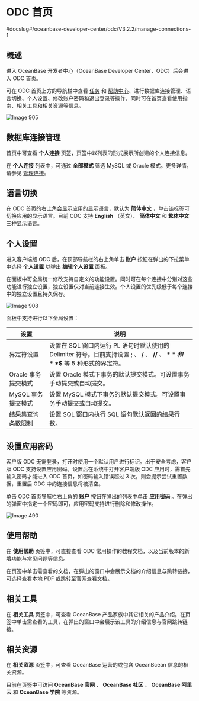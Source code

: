 ODC 首页 
===========================
#docslug#/oceanbase-developer-center/odc/V3.2.2/manage-connections-1


概述 
-----------------------

进入 OceanBase 开发者中心（OceanBase Developer Center，ODC）后会进入 ODC 首页。

可在 ODC 首页上方的导航栏中查看 [任务](7.client-odc-task-management/1.client-odc-task-management-overview.md) 和 [帮助中心](../7.client-odc-user-guide/10.client-odc-help-center.md)、进行数据库连接管理、语言切换、个人设置、修改账户密码和退出登录等操作，同时可在首页查看使用指南、相关工具和相关资源等信息。

![Image 905](https://help-static-aliyun-doc.aliyuncs.com/assets/img/zh-CN/4498018461/p313309.png)

数据库连接管理 
----------------------------

首页中可查看 **个人连接** 页签，页签中以列表的形式展示所创建的个人连接信息。

在 **个人连接** 列表中，可通过 **全部模式** 筛选 MySQL 或 Oracle 模式。更多详情，请参见 [管理连接](3.client-odc-connect-database/2.client-odc-manage-connections.md)。

语言切换 
-------------------------

在 ODC 首页的右上角会显示应用的显示语言，默认为 **简体中文** ，单击该标签可切换应用的显示语言。目前 ODC 支持 **English** （英文）、 **简体中文** 和 **繁体中文** 三种显示语言。

个人设置 
-------------------------

进入客户端版 ODC 后，在顶部导航栏的右上角单击 **账户** 按钮在弹出的下拉菜单中选择 **个人设置** 以弹出 **编辑个人设置** 面板。

在面板中可全局统一修改支持自定义的功能设置。同时可在每个连接中分别对这些功能进行独立设置，独立设置仅对当前连接生效。个人设置的优先级低于每个连接中的独立设置且持久保存。

![Image 908](https://help-static-aliyun-doc.aliyuncs.com/assets/img/zh-CN/4498018461/p313330.png)

面板中支持进行以下全局设置：


|      设置       |                                                 说明                                                 |
|---------------|----------------------------------------------------------------------------------------------------|
| 界定符设置         | 设置在 SQL 窗口内运行 PL 语句时默认使用的 Delimiter 符号。目前支持设置 **;** 、 **/** 、 **//** 、 **$** 和 **$$** 等 5 种形式的界定符。 |
| Oracle 事务提交模式 | 设置 Oracle 模式下事务的默认提交模式。可设置事务手动提交或自动提交。                                                             |
| MySQL 事务提交模式  | 设置 MySQL 模式下事务的默认提交模式。可设置事务手动提交或自动提交。                                                              |
| 结果集查询条数限制     | 设置 SQL 窗口内执行 SQL 语句默认返回的结果行数。                                                                      |



设置应用密码 
---------------------------

客户版 ODC 无需登录，打开时使用一个默认用户进行标识。出于安全考虑，客户版 ODC 支持设置应用密码。设置后在系统中打开客户端版 ODC 应用时，需首先输入密码才能进入 ODC 首页，如密码输入错误超过 3 次，则会提示尝试重置数据，重置后 ODC 中的连接信息将被清空。

单击 ODC 首页导航栏右上角的 **账户** 按钮在弹出的列表中单击 **应用密码** 。在弹出的弹窗中指定一个密码即可，应用密码支持进行删除和修改操作。

![Image 490](https://help-static-aliyun-doc.aliyuncs.com/assets/img/zh-CN/3593778361/p264493.png)

使用帮助 
-------------------------

在 **使用帮助** 页签中，可直接查看 ODC 常用操作的教程文档，以及当前版本的新增功能与常见问题等信息。

在页签中单击需查看的文档，在弹出的窗口中会展示文档的介绍信息与跳转链接，可选择查看本地 PDF 或跳转至官网查看文档。

相关工具 
-------------------------

在 **相关工具** 页签中，可查看 OceanBase 产品家族中其它相关的产品介绍。在页签中单击需查看的工具，在弹出的窗口中会展示该工具的介绍信息与官网跳转链接。

相关资源 
-------------------------

在 **相关资源** 页签中，可查看 OceanBase 运营的或包含 OceanBcean 信息的相关资源。

目前在页签中可访问 **OceanBase 官网** 、 **OceanBase 社区** 、 **OceanBase 阿里云** 和 **OceanBase 学院** 等资源。

